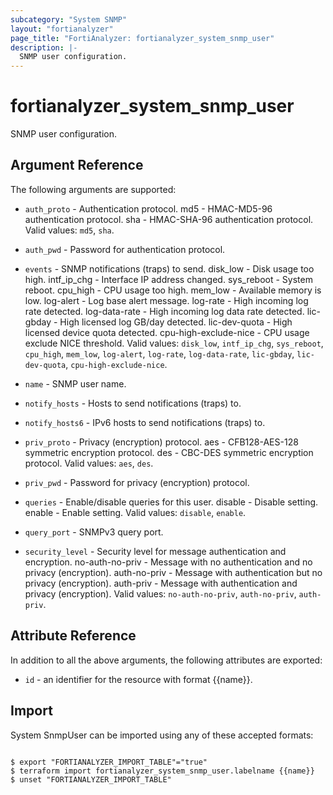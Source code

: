 ```yaml
---
subcategory: "System SNMP"
layout: "fortianalyzer"
page_title: "FortiAnalyzer: fortianalyzer_system_snmp_user"
description: |-
  SNMP user configuration.
---
```


# fortianalyzer_system_snmp_user
SNMP user configuration.

## Argument Reference


The following arguments are supported:


* `auth_proto` - Authentication protocol. md5 - HMAC-MD5-96 authentication protocol. sha - HMAC-SHA-96 authentication protocol. Valid values: `md5`, `sha`.

* `auth_pwd` - Password for authentication protocol.
* `events` - SNMP notifications (traps) to send. disk_low - Disk usage too high. intf_ip_chg - Interface IP address changed. sys_reboot - System reboot. cpu_high - CPU usage too high. mem_low - Available memory is low. log-alert - Log base alert message. log-rate - High incoming log rate detected. log-data-rate - High incoming log data rate detected. lic-gbday - High licensed log GB/day detected. lic-dev-quota - High licensed device quota detected. cpu-high-exclude-nice - CPU usage exclude NICE threshold. Valid values: `disk_low`, `intf_ip_chg`, `sys_reboot`, `cpu_high`, `mem_low`, `log-alert`, `log-rate`, `log-data-rate`, `lic-gbday`, `lic-dev-quota`, `cpu-high-exclude-nice`.

* `name` - SNMP user name.
* `notify_hosts` - Hosts to send notifications (traps) to.
* `notify_hosts6` - IPv6 hosts to send notifications (traps) to.
* `priv_proto` - Privacy (encryption) protocol. aes - CFB128-AES-128 symmetric encryption protocol. des - CBC-DES symmetric encryption protocol. Valid values: `aes`, `des`.

* `priv_pwd` - Password for privacy (encryption) protocol.
* `queries` - Enable/disable queries for this user. disable - Disable setting. enable - Enable setting. Valid values: `disable`, `enable`.

* `query_port` - SNMPv3 query port.
* `security_level` - Security level for message authentication and encryption. no-auth-no-priv - Message with no authentication and no privacy (encryption). auth-no-priv - Message with authentication but no privacy (encryption). auth-priv - Message with authentication and privacy (encryption). Valid values: `no-auth-no-priv`, `auth-no-priv`, `auth-priv`.



## Attribute Reference

In addition to all the above arguments, the following attributes are exported:
* `id` - an identifier for the resource with format {{name}}.

## Import

System SnmpUser can be imported using any of these accepted formats:
```

$ export "FORTIANALYZER_IMPORT_TABLE"="true"
$ terraform import fortianalyzer_system_snmp_user.labelname {{name}}
$ unset "FORTIANALYZER_IMPORT_TABLE"
```

